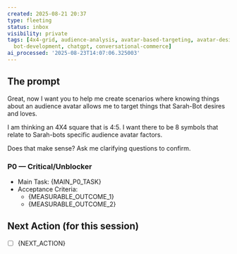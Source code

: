 ```yaml
---
created: 2025-08-21 20:37
type: fleeting
status: inbox
visibility: private
tags: [4x4-grid, audience-analysis, avatar-based-targeting, avatar-design, bot-design,
  bot-development, chatgpt, conversational-commerce]
ai_processed: '2025-08-23T14:07:06.325003'
---
```


## The prompt
Great, now I want you to help me create scenarios where knowing things about an audience avatar allows me to target things that Sarah-Bot desires and loves.

I am thinking an 4X4 square that is 4:5. I want there to be 8 symbols that relate to Sarah-bots specific audience avatar factors.

Does that make sense? Ask me clarifying questions to confirm.

### P0 — Critical/Unblocker
- Main Task: {MAIN_P0_TASK}
- Acceptance Criteria:
  - {MEASURABLE_OUTCOME_1}
  - {MEASURABLE_OUTCOME_2}

## Next Action (for this session)
- [ ] {NEXT_ACTION}

